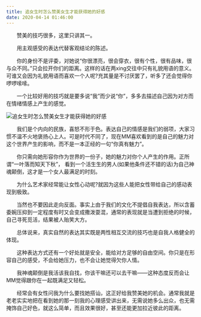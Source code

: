 ```yaml
---
title: 追女生时怎么赞美女生才能获得她的好感
date: 2020-04-14 01:46:00
---
```




　　赞美的技巧很多，这里只讲其一。

　　用主观感受的表达代替客观结论的陈述。

　　你的身份不是评委，对她说“你很漂亮，很会穿衣，很有个性，很有品味，很与众不同。”只会拉开你们的距离。这样的话在两xing交往中只有礼貌用语的意义。可谁又会因为礼貌用语而喜欢一个人呢?充其量是不讨厌罢了，听多了还会觉得你啰啰嗦嗦。

　　一个比较好用的技巧就是要多说“我”而少说“你”，多多去描述自己因为对方而在情绪情感上产生的感觉。

![追女生时怎么赞美女生才能获得她的好感](/img/57e66024b5515e7dec22dd527aab048d.jpg)

　　我们是个内向的民族，喜怒不形于色。表达自己的情感是我们的弱项，大家习惯不温不火地褒扬心上人。可是时代不同了，现在MM喜欢看到的是自己的魅力对这个世界产生的影响，而不是一本正经的一句“你真有魅力”。

　　你只需向她形容你作为世界的一份子，她的魅力对你个人产生的作用。正所谓“一叶落而知天下秋”， 看到一个活生生的男人(如果他条件还不错的话)为自己神魂颠倒，这才是一个女人最满足的时刻。

　　为什么艺术家经常能让女性心动呢?就因为这些人能把女性带给自己的感动表现到极致。

　　当然也不要因此走向反面。事实上由于我们的文化不提倡自我表达，所以含蓄委婉压抑到一定程度有时又会变成撒泼耍混，通常的表现就是当遭到拒绝的时候，自己寻死觅活，结果被人贻笑大方。

　　总体说来，真实自然的表达其实既是两性相互交流的技巧也是自我人格健全的体现。

　　这种表达方式还有一个好处就是安全，能给对方足够的自由空间。你只是在形容自己的感受，不会给她压力，也不会让她觉得欠你人情。

　　我神魂颠倒是我活该我自找，你该干嘛还可以去干嘛——这种态度反而会让MM觉得跟你在一起既满足又轻松。

　　经常会有女性问我为什么要找她搭讪，这正好给我赞美她的机会。通常我就是老老实实地把在看到她的那一刻我的心理感受讲出来，无需说她多么出众，也无需掩饰自己好色，就这么简单，而且效果很好，甚至还能更加拉近彼此的距离。